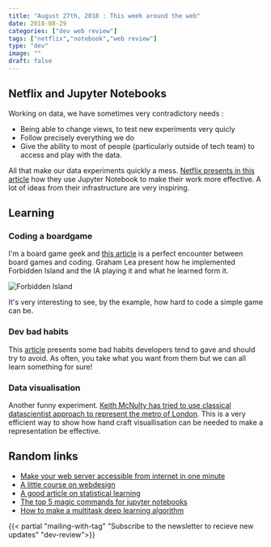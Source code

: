 ```yaml
---
title: "August 27th, 2018 : This week around the web"
date: 2018-08-29
categories: ["dev web review"]
tags: ["netflix","notebook","web review"]
type: "dev"
image: ""
draft: false
---
```


## Netflix and Jupyter Notebooks
Working on data, we have sometimes very contradictory needs : 

- Being able to change views, to test new experiments very quicly
- Follow precisely everything we do
- Give the ability to most of people (particularly outside of tech team) to access and play with the data.

All that make our data experiments quickly a mess. [Netflix presents in this article](https://medium.com/netflix-techblog/notebook-innovation-591ee3221233) how they use Jupyter Notebook to make their work more effective. A lot of ideas from their infrastructure are very inspiring.


## Learning

### Coding a boardgame
I'm a board game geek and [this article](https://hackernoon.com/9-fascinating-things-i-learned-while-coding-up-the-rules-of-a-board-game-81df3330b938) is a perfect encounter between board games and coding. Graham Lea present how he implemented Forbidden Island and the IA playing it and what he learned form it.

![Forbidden Island](/img/forbidden-island.jpg)

It's very interesting to see, by the example, how hard to code a simple game can be.


### Dev bad habits
This [article](https://dev.to/lewismenelaws/bad-habits-developers-should-fix-53n9) presents some bad habits developers tend to gave and should try to avoid. As often, you take what you want from them but we can all learn something for sure!


### Data visualisation
Another funny experiment. [Keith McNulty has tried to use classical datascientist approach to represent the metro of London](https://towardsdatascience.com/what-would-the-london-tube-map-look-like-if-data-scientists-designed-it-cfcc38bf2c76?source=rss----7f60cf5620c9---4). This is a very efficient way to show how hand craft visuallisation can be needed to make a representation be effective.



## Random links 

- [Make your web server accessible from internet in one minute](https://dev.to/levivm/exposing-localhost-server-to-the-internet-in-one-minute-2713)
- [A little course on webdesign](https://zen-of-programming.com/design/)
- [A good article on statistical learning](https://towardsdatascience.com/statistical-learning-for-data-science-b61b263c1196)
- [The top 5 magic commands for jupyter notebooks](https://towardsdatascience.com/the-top-5-magic-commands-for-jupyter-notebooks-2bf0c5ae4bb8)
- [How to make a multitask deep learning algorithm](https://towardsdatascience.com/silver-gold-electrum-3-data-techniques-for-multi-task-deep-learning-2655004970a2)



{{< partial "mailing-with-tag" "Subscribe to the newsletter to recieve new updates" "dev-review">}}

